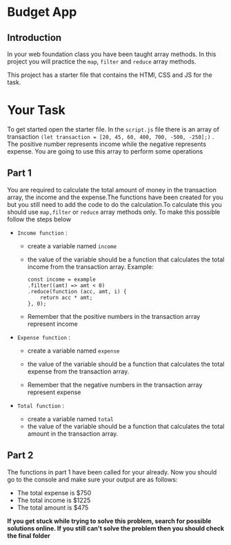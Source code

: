 # Budget App

## Introduction

In your web foundation class you have been taught array methods. In this project you will practice the `map`, `filter` and `reduce` array methods.

This project has a starter file that contains the HTMl, CSS and JS for the task.

# Your Task

To get started open the starter file. In the `script.js` file there is an array of transaction `(let transaction = [20, 45, 60, 400, 700, -500, -250];)` . The positive number represents income while the negative represents expense. You are going to use this array to perform some operations

## Part 1

You are required to calculate the total amount of money in the transaction array, the income and the expense.The functions have been created for you but you still need to add the code to do the calculation.To calculate this you should use `map,filter` or `reduce` array methods only. To make this possible follow the steps below

- `Income function` :

  - create a variable named `income`
  - the value of the variable should be a function that calculates the total income from the transaction array. Example:

        const income = example
        .filter((amt) => amt < 0)
        .reduce(function (acc, amt, i) {
            return acc * amt;
        }, 0);

  - Remember that the positive numbers in the transaction array represent income

- `Expense function` :

  - create a variable named `expense`
  - the value of the variable should be a function that calculates the total expense from the transaction array.

  - Remember that the negative numbers in the transaction array represent expense

- `Total function` :

  - create a variable named `total`
  - the value of the variable should be a function that calculates the total amount in the transaction array.

## Part 2

The functions in part 1 have been called for your already. Now you should go to the console and make sure your output are as follows:

- The total expense is $750
- The total income is $1225
- The total amount is $475

**If you get stuck while trying to solve this problem, search for possible solutions online. If you still can't solve the problem then you should check the final folder**
